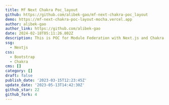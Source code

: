 ```yaml
---
title: Mf Next Chakra Poc_layout
github: https://github.com/alibek-gao/mf-next-chakra-poc_layout
demo: https://mf-next-chakra-poc-layout-mocha.vercel.app
author: alibek-gao
author_link: https://github.com/alibek-gao
date: 2024-02-18T05:11:26.802Z
description: This is POC for Module Federation with Next.js and Chakra UI.
ssg:
  - Nextjs
css:
  - Bootstrap
  - Chakra
cms: []
category: []
draft: false
publish_date: '2023-03-15T12:23:45Z'
update_date: '2023-05-13T14:42:30Z'
github_star: 22
github_fork: 4
---
```

